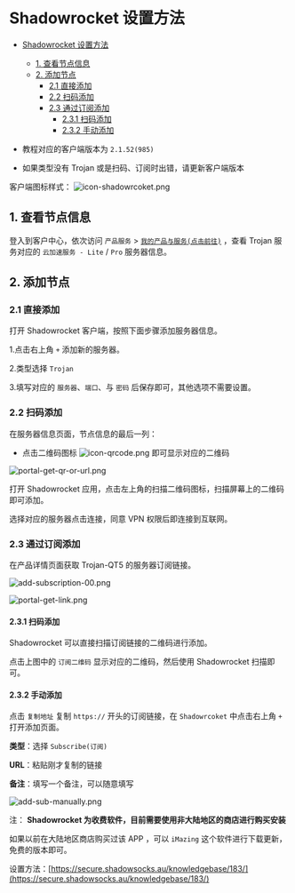 # Shadowrocket 设置方法
- [Shadowrocket 设置方法](#shadowrocket-设置方法)
  - [1. 查看节点信息](#1-查看节点信息)
  - [2. 添加节点](#2-添加节点)
    - [2.1 直接添加](#21-直接添加)
    - [2.2 扫码添加](#22-扫码添加)
    - [2.3 通过订阅添加](#23-通过订阅添加)
      - [2.3.1 扫码添加](#231-扫码添加)
      - [2.3.2 手动添加](#232-手动添加)

- 教程对应的客户端版本为 `2.1.52(985)`
- 如果类型没有 Trojan 或是扫码、订阅时出错，请更新客户端版本

客户端图标样式： ![icon-shadowrcoket.png](/images/icon-shadowrcoket.png)  

## 1. 查看节点信息

登入到客户中心，依次访问 `产品服务` > [`我的产品与服务(点击前往)`](https://secure.shadowsocks.au/clientarea.php?action=products) ，查看 Trojan 服务对应的 `云加速服务 - Lite` / `Pro` 服务器信息。

## 2. 添加节点


### 2.1 直接添加  
打开 Shadowrocket 客户端，按照下面步骤添加服务器信息。

1.点击右上角 `+` 添加新的服务器。

2.类型选择 `Trojan`

3.填写对应的 `服务器`、`端口`、与 `密码` 后保存即可，其他选项不需要设置。

### 2.2 扫码添加

在服务器信息页面，节点信息的最后一列：

- 点击二维码图标 ![icon-qrcode.png](/images/icon-qrcode.png) 即可显示对应的二维码

![portal-get-qr-or-url.png](/images/portal-get-qr-or-url.png)

打开 Shadowrocket 应用，点击左上角的扫描二维码图标，扫描屏幕上的二维码即可添加。

选择对应的服务器点击连接，同意 VPN 权限后即连接到互联网。

### 2.3 通过订阅添加

在产品详情页面获取 Trojan-QT5 的服务器订阅链接。

![add-subscription-00.png](/images/trojan/troajn-qt/add-subscription-00.png)

![portal-get-link.png](/images/trojan/shadowrocket/portal-get-link.png)

#### 2.3.1 扫码添加

Shadowrocket 可以直接扫描订阅链接的二维码进行添加。

点击上图中的 `订阅二维码` 显示对应的二维码，然后使用 Shadowrocket 扫描即可。

#### 2.3.2 手动添加

点击 `复制地址` 复制 `https://` 开头的订阅链接，在 `Shadowrcoket` 中点击右上角 `+` 打开添加页面。

**类型**：选择 `Subscribe(订阅)`

**URL**：粘贴刚才复制的链接

**备注**：填写一个备注，可以随意填写

![add-sub-manually.png](/images/trojan/shadowrocket/add-sub-manually.png)

注： **Shadowrocket 为收费软件，目前需要使用非大陆地区的商店进行购买安装**

如果以前在大陆地区商店购买过该 APP ，可以 `iMazing` 这个软件进行下载更新，免费的版本即可。

设置方法：[https://secure.shadowsocks.au/knowledgebase/183/](https://secure.shadowsocks.au/knowledgebase/183/)
